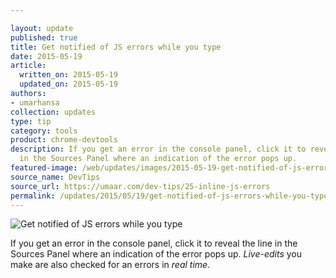 ```yaml
---

layout: update
published: true
title: Get notified of JS errors while you type
date: 2015-05-19
article:
  written_on: 2015-05-19
  updated_on: 2015-05-19
authors:
- umarhansa
collection: updates
type: tip
category: tools
product: chrome-devtools
description: If you get an error in the console panel, click it to reveal the line
  in the Sources Panel where an indication of the error pops up.
featured-image: /web/updates/images/2015-05-19-get-notified-of-js-errors-while-you-type/inline-js-errors.gif
source_name: DevTips
source_url: https://umaar.com/dev-tips/25-inline-js-errors
permalink: /updates/2015/05/19/get-notified-of-js-errors-while-you-type
---
```

<img src="/web/updates/images/2015-05-19-get-notified-of-js-errors-while-you-type/inline-js-errors.gif" alt="Get notified of JS errors while you type">

If you get an error in the console panel, click it to reveal the line in the Sources Panel where an indication of the error pops up. <em>Live-edits</em> you make are also checked for an errors in <em>real time</em>.